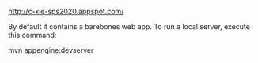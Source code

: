 http://c-xie-sps2020.appspot.com/

By default it contains a barebones web app. To run a local server, execute this
command:

mvn appengine:devserver
